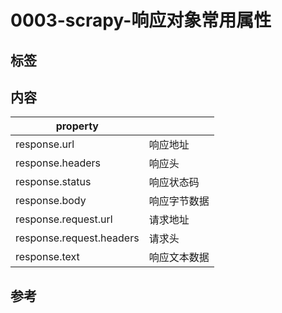 # 0003-scrapy-响应对象常用属性

## 标签

## 内容

| property                 |              |
| ------------------------ | ------------ |
| response.url             | 响应地址     |
| response.headers         | 响应头       |
| response.status          | 响应状态码   |
| response.body            | 响应字节数据 |
| response.request.url     | 请求地址     |
| response.request.headers | 请求头       |
| response.text            | 响应文本数据 |

## 参考
